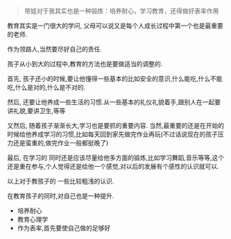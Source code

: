 > 带娃对于我其实也是一种锻炼：培养耐心，学习教育，还得做好表率作用  

教育其实是一门很大的学问, 父母可以说又是每个人成长过程中第一个也是最重要的老师.

作为领路人,当然要尽好自己的责任.

孩子从小到大的过程中,教育的方法也是要做适当的调整的.

首先, 孩子还小的时候,要让他懂得一些基本的比如安全的意识,什么能吃,什么不能吃,什么是对的,什么是不对的.

然后, 还要让他养成一些生活的习惯.从一些基本的礼仪礼貌着手,跟别人在一起要讲礼貌,要讲卫生,等等

又然后, 随着孩子渐渐长大,学习也是要抓的重要内容. 当然,最重要的还是在开始的时候给他养成学习的习惯,比如每天回到家先做完作业再玩(不过话说现在的孩子压力还是蛮重的,做完作业一般都挺晚了)

最后, 在学习的 同时还是应该尽量给他多方面的锻炼,比如学习舞蹈,音乐等等,这个还是重在参与,个人觉得还是给他一个感觉,对以后的发展有个感性的认识就可以.

以上对于教孩子的 一些比较粗浅的认识.

在教育孩子的同时,对自己也是一种提升.

*   培养耐心
*   教育心理学
*   作为表率,首先要使自己做的足够好

